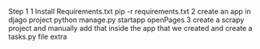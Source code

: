 Step 1
1 Install Requirements.txt
pip -r requirements.txt
2 create an app in djago project
python manage.py startapp openPages
3 create a scrapy project and manually add that inside the app that we created and create a tasks.py file extra


